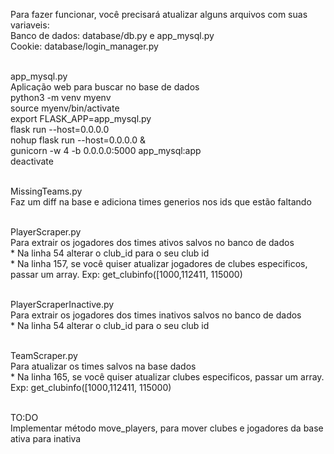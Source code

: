 Para fazer funcionar, você precisará atualizar alguns arquivos com suas variaveis:
<br>Banco de dados: database/db.py e app_mysql.py
<br>Cookie: database/login_manager.py

<br>app_mysql.py
<br>Aplicação web para buscar no base de dados
<br>python3 -m venv myenv
<br>source myenv/bin/activate
<br>export FLASK_APP=app_mysql.py
<br>flask run --host=0.0.0.0
<br>nohup flask run --host=0.0.0.0 &
<br>gunicorn -w 4 -b 0.0.0.0:5000 app_mysql:app
<br>deactivate

<br>MissingTeams.py
<br>Faz um diff na base e adiciona times generios nos ids que estão faltando

<br>PlayerScraper.py
<br>Para extrair os jogadores dos times ativos salvos no banco de dados
<br>* Na linha 54 alterar o club_id para o seu club id
<br>* Na linha 157, se você quiser atualizar jogadores de clubes especificos, passar um array. Exp: get_clubinfo([1000,112411, 115000)

<br>PlayerScraperInactive.py
<br>Para extrair os jogadores dos times inativos salvos no banco de dados
<br>* Na linha 54 alterar o club_id para o seu club id

<br>TeamScraper.py
<br>Para atualizar os times salvos na base dados
<br>* Na linha 165, se você quiser atualizar clubes especificos, passar um array. Exp: get_clubinfo([1000,112411, 115000)

<br>TO:DO
<br>Implementar método move_players, para mover clubes e jogadores da base ativa para inativa
